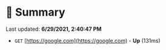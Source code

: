 # 📖 Summary
Last updated: **6/29/2021, 2:40:47 PM**

- `GET` [https://google.com](https://google.com) - **Up** (131ms)
